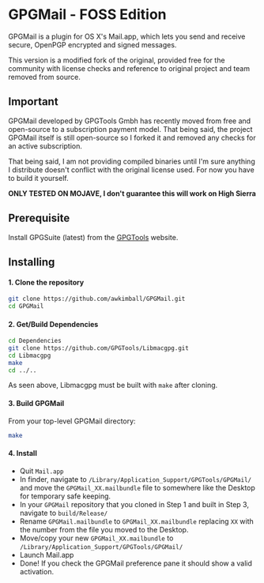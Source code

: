 GPGMail - FOSS Edition
=======

GPGMail is a plugin for OS X's Mail.app, which lets you send and receive secure, OpenPGP encrypted and signed messages.

This version is a modified fork of the original, provided free for the community with license checks and reference to original project and team removed from source.

Important
-------

GPGMail developed by GPGTools Gmbh has recently moved from free and open-source to a subscription payment model. That being said, the project GPGMail itself is still open-source so I forked it and removed any checks for an active subscription.

That being said, I am not providing compiled binaries until I'm sure anything I distribute doesn't conflict with the original license used. For now you have to build it yourself.

**ONLY TESTED ON MOJAVE, I don't guarantee this will work on High Sierra**


Prerequisite
------------

Install GPGSuite (latest) from the [GPGTools](https://gpgtools.org) website. 


Installing
-----

#### 1. Clone the repository
```bash
git clone https://github.com/awkimball/GPGMail.git
cd GPGMail
```

#### 2. Get/Build Dependencies


```bash
cd Dependencies
git clone https://github.com/GPGTools/Libmacgpg.git
cd Libmacgpg
make
cd ../..
```
As seen above, Libmacgpg must be built with `make` after cloning.

#### 3. Build GPGMail

From your top-level GPGMail directory:

```bash
make
```

#### 4. Install

* Quit `Mail.app`
* In finder, navigate to `/Library/Application_Support/GPGTools/GPGMail/` and move the `GPGMail_XX.mailbundle` file to somewhere like the Desktop for temporary safe keeping. 
* In your `GPGMail` repository that you cloned in Step 1 and built in Step 3, navigate to `build/Release/`
* Rename `GPGMail.mailbundle` to `GPGMail_XX.mailbundle` replacing `XX` with the number from the file you moved to the Desktop.
* Move/copy your new `GPGMail_XX.mailbundle` to `/Library/Application_Support/GPGTools/GPGMail/`
* Launch Mail.app
* Done! If you check the GPGMail preference pane it should show a valid activation.



